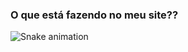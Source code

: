 ### O que está fazendo no meu site??

 
  ![Snake animation](https://github.com/LaisaRodrigues/LaisaRodrigues/blob/output/github-contribution-grid-snake.svg)
 
</div>
